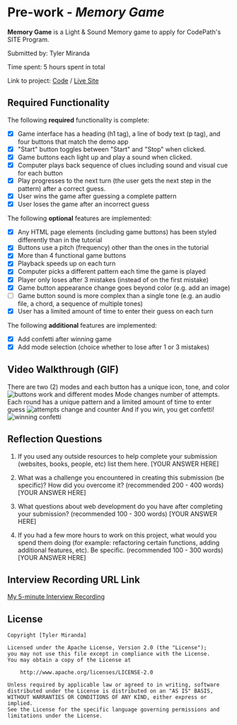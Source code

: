 # Pre-work - *Memory Game*

**Memory Game** is a Light & Sound Memory game to apply for CodePath's SITE Program. 

Submitted by: Tyler Miranda

Time spent: 5 hours spent in total

Link to project: [Code](https://glitch.com/edit/#!/cuddly-tinted-morning) / [Live Site](https://cuddly-tinted-morning.glitch.me)

## Required Functionality

The following **required** functionality is complete:

* [x] Game interface has a heading (h1 tag), a line of body text (p tag), and four buttons that match the demo app
* [x] "Start" button toggles between "Start" and "Stop" when clicked. 
* [x] Game buttons each light up and play a sound when clicked. 
* [x] Computer plays back sequence of clues including sound and visual cue for each button
* [x] Play progresses to the next turn (the user gets the next step in the pattern) after a correct guess. 
* [x] User wins the game after guessing a complete pattern
* [x] User loses the game after an incorrect guess

The following **optional** features are implemented:

* [x] Any HTML page elements (including game buttons) has been styled differently than in the tutorial
* [x] Buttons use a pitch (frequency) other than the ones in the tutorial
* [x] More than 4 functional game buttons
* [x] Playback speeds up on each turn
* [x] Computer picks a different pattern each time the game is played
* [x] Player only loses after 3 mistakes (instead of on the first mistake)
* [x] Game button appearance change goes beyond color (e.g. add an image)
* [ ] Game button sound is more complex than a single tone (e.g. an audio file, a chord, a sequence of multiple tones)
* [x] User has a limited amount of time to enter their guess on each turn

The following **additional** features are implemented:

- [x] Add confetti after winning game
- [x] Add mode selection (choice whether to lose after 1 or 3 mistakes)

## Video Walkthrough (GIF)

There are two (2) modes and each button has a unique icon, tone, and color
![buttons work and different modes](https://github.com/TylerM2230/simple-memory-game/blob/main/featuresOne.gif) 
Mode changes number of attempts. Each round has a unique pattern and a limited amount of time to enter guess
![attempts change and counter](https://github.com/TylerM2230/simple-memory-game/blob/main/featuresTwo.gif)
And if you win, you get confetti!
![winning confetti](https://github.com/TylerM2230/simple-memory-game/blob/main/confetti.gif)  

## Reflection Questions
1. If you used any outside resources to help complete your submission (websites, books, people, etc) list them here. 
[YOUR ANSWER HERE]

2. What was a challenge you encountered in creating this submission (be specific)? How did you overcome it? (recommended 200 - 400 words) 
[YOUR ANSWER HERE]

3. What questions about web development do you have after completing your submission? (recommended 100 - 300 words) 
[YOUR ANSWER HERE]

4. If you had a few more hours to work on this project, what would you spend them doing (for example: refactoring certain functions, adding additional features, etc). Be specific. (recommended 100 - 300 words) 
[YOUR ANSWER HERE]



## Interview Recording URL Link

[My 5-minute Interview Recording](your-link-here)


## License

    Copyright [Tyler Miranda]

    Licensed under the Apache License, Version 2.0 (the "License");
    you may not use this file except in compliance with the License.
    You may obtain a copy of the License at

        http://www.apache.org/licenses/LICENSE-2.0

    Unless required by applicable law or agreed to in writing, software
    distributed under the License is distributed on an "AS IS" BASIS,
    WITHOUT WARRANTIES OR CONDITIONS OF ANY KIND, either express or implied.
    See the License for the specific language governing permissions and
    limitations under the License.
